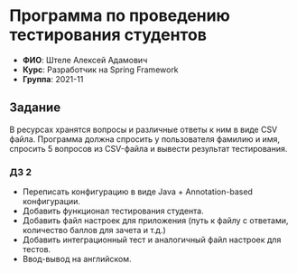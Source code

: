 # Программа по проведению тестирования студентов

- **ФИО**: Штеле Алексей Адамович
- **Курс**: Разработчик на Spring Framework
- **Группа**: 2021-11

## Задание
В ресурсах хранятся вопросы и различные ответы к ним в виде
  CSV файла. Программа должна спросить у пользователя фамилию и имя,
  спросить 5 вопросов из CSV-файла и вывести результат
  тестирования.
### ДЗ 2
- Переписать конфигурацию в виде Java + Annotation-based конфигурации.
- Добавить функционал тестирования студента.
- Добавить файл настроек для приложения (путь к файлу с ответами, количество баллов для зачета и т.д.)
- Добавить интеграционный тест и аналогичный файл настроек для тестов.
- Ввод-вывод на английском.